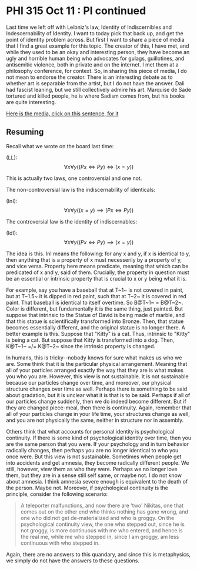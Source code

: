 # PHI 315 Oct 11 : PI continued 

Last time we left off with Leibniz's law, Identity of Indiscernibles and Indescernability of Identity. I want to today pick that back up, and get the point of identity problem across. But first I want to share a piece of media that I find a great example for this topic. The creator of this, I have met, and while they used to be an okay and interesting person, they have become an ugly and horrible human being who advocates for gulags, guillotines, and antisemitic violence, both in private and on the internet. I met them at a philosophy conference, for context. So, in sharing this piece of media, I do not mean to endorse the creator. There is an interesting debate as to whether art is separable from the artist, but I do not have the answer. Dali had fascist leaning, but we still collectively admire his art. Marquise de Sade tortured and killed people, he is where Sadism comes from, but his books are quite interesting. 

[Here is the media, click on this sentence, for it](https://existentialcomics.com/comic/1)


## Resuming 

Recall what we wrote on the board last time: 

(LL): $$\forall x \forall y((Px \iff Py) \iff (x = y))$$

This is actually two laws, one controversial and one not. 

The non-controversial law is the indiscernability of identicals: 

(InI): $$\forall x \forall y ((x=y) \implies (Px \iff Py))$$

The controversial law is the identity of indiscernables: 

(IdI): $$\forall x \forall y ((Px \iff Py) \implies (x=y))$$

The idea is this. InI means the following: for any x and y, if x is identical to y, then anything that is a property of x must necesserily by a property of y, and vice versa. Property here means predicate, meaning that which can be predicated of x and y, said of them. Crucially, the property in question must be an essential or intrinsic property that is crucial to x or y being what it is. 

For example, say you have a baseball that at T~1~ is not covered in paint, but at T~1.5~ it is dipped in red paint, such that at T~2~ it is covered in red paint. That baseball is identical to itself overtime. So B@T~1~ = B@T~2~. Color is different, but fundamentally it is the same thing, just painted. But suppose that intrinsic to the Statue of David is being made of marble, and that this statue is scientifically transformed into Bronze. Then, that statue becomes essentially different, and the original statue is no longer there. A better example is this. Suppose that "Kitty" is a cat. Thus, intrinsic to "Kitty" is being a cat. But suppose that Kitty is transformed into a dog. Then, K@T~1~ =/= K@T~2~ since the intrinsic property is changed. 

In humans, this is tricky--nobody knows for sure what makes us who we are. Some think that it is the particular physical arrangement. Meaning that all of your particles arranged exactly the way that they are is what makes you who you are. However, this view is not sustainable. It is not sustainable because our particles change over time, and moreover, our physical structure changes over time as well. Perhaps there is something to be said about gradation, but it is unclear what it is that is to be said. Perhaps if all of our particles change suddenly, then we do indeed become different. But if they are changed piece-meal, then there is continuity. Again, remember that all of your particles change in your life time, your structures change as well, and you are not physically the same, neither in structure nor in assembly. 

Others think that what accounts for personal identity is psychological continuity. If there is some kind of psychological identity over time, then you are the same person that you were. If your psychology and in turn behavior radically changes, then perhaps you are no longer identical to who you once were. But this view is not sustainable. Sometimes when people get into accidents and get amnesia, they become radically different people. We still, however, view them as who they were. Perhaps we no longer love them, but they are in a sense still self same, or maybe not. I do not know about amnesia. I think amnesia severe enough is equivalent to the death of the person. Maybe not. Moreover, if psychological continuity is the principle, consider the following scenario: 

> A teleporter malfunctions, and now there are 'two' Nikitas, one that comes out on the other end who thinks nothing has gone wrong, and one who did not get de-materialized and who is groggy. On the psychological continuity view, the one who stepped out, since he is not groggy, is more continuous with me who entered, and hence is the real me, while me who stepped in, since I am groggy, am less continuous with who stepped in. 

Again, there are no answers to this quandary, and since this is metaphysics, we simply do not have the answers to these questions. 